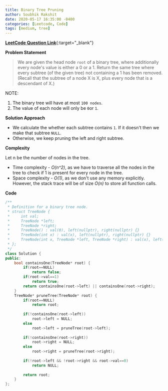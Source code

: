 ```yaml
---
title: Binary Tree Pruning
author: Soubhik Rakshit
date: 2020-05-17 16:35:00 -0400
categories: [Leetcode, Code]
tags: [medium, tree]
---
```


[**LeetCode Question Link**](https://leetcode.com/problems/binary-tree-pruning/){:target="_blank"}

**Problem Statement**

> We are given the head node `root` of a binary tree, where additionally every node's value is either a 0 or a 1.
> Return the same tree where every subtree (of the given tree) not containing a 1 has been removed.
> (Recall that the subtree of a node X is X, plus every node that is a descendant of X.)

NOTE:

1. The binary tree will have at most `100 nodes`.
2. The value of each node will only be `0`or `1`.

**Solution Approach**

* We calculate the whether each subtree contains `1`. If it doesn't then we make that subtree `NULL`.
* Otherwise, we keep pruning the left and right subtree.

**Complexity**

Let n be the number of nodes in the tree.
* Time complexity - _O(n^2)_, as we have to traverse all the nodes in the tree to check if 1 is present for every node in the tree.
* Space complexity - _O(1)_, as we don't use any memory explicitly. However, the stack trace will be of size _O(n)_ to store all function calls.

**Code**

```c++
/**
 * Definition for a binary tree node.
 * struct TreeNode {
 *     int val;
 *     TreeNode *left;
 *     TreeNode *right;
 *     TreeNode() : val(0), left(nullptr), right(nullptr) {}
 *     TreeNode(int x) : val(x), left(nullptr), right(nullptr) {}
 *     TreeNode(int x, TreeNode *left, TreeNode *right) : val(x), left(left), right(right) {}
 * };
 */
class Solution {
public:
    bool containsOne(TreeNode* root) {
        if(root==NULL)
            return false;
        if(root->val==1)
            return true;
        return containsOne(root->left) || containsOne(root->right);
    }
    TreeNode* pruneTree(TreeNode* root) {
        if(root==NULL)
            return root;
        
        if(!containsOne(root->left))
            root->left = NULL;
        else
            root->left = pruneTree(root->left);
        
        if(!containsOne(root->right))
            root->right = NULL;
        else
            root->right = pruneTree(root->right);
        
        if(!root->left && !root->right && root->val==0)
            return NULL;
        
        return root;
    }
};
```